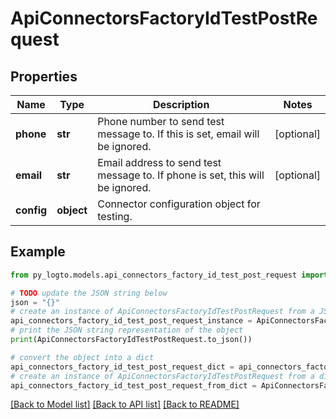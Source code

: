 # ApiConnectorsFactoryIdTestPostRequest


## Properties

Name | Type | Description | Notes
------------ | ------------- | ------------- | -------------
**phone** | **str** | Phone number to send test message to. If this is set, email will be ignored. | [optional] 
**email** | **str** | Email address to send test message to. If phone is set, this will be ignored. | [optional] 
**config** | **object** | Connector configuration object for testing. | 

## Example

```python
from py_logto.models.api_connectors_factory_id_test_post_request import ApiConnectorsFactoryIdTestPostRequest

# TODO update the JSON string below
json = "{}"
# create an instance of ApiConnectorsFactoryIdTestPostRequest from a JSON string
api_connectors_factory_id_test_post_request_instance = ApiConnectorsFactoryIdTestPostRequest.from_json(json)
# print the JSON string representation of the object
print(ApiConnectorsFactoryIdTestPostRequest.to_json())

# convert the object into a dict
api_connectors_factory_id_test_post_request_dict = api_connectors_factory_id_test_post_request_instance.to_dict()
# create an instance of ApiConnectorsFactoryIdTestPostRequest from a dict
api_connectors_factory_id_test_post_request_from_dict = ApiConnectorsFactoryIdTestPostRequest.from_dict(api_connectors_factory_id_test_post_request_dict)
```
[[Back to Model list]](../README.md#documentation-for-models) [[Back to API list]](../README.md#documentation-for-api-endpoints) [[Back to README]](../README.md)


